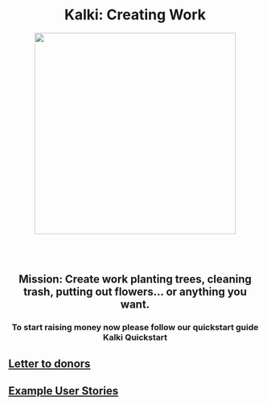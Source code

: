 

<!-- TODO LIST

- ADD page jumps:

<h2 id="tips">Useful Tips Section</h2>
Then, add a link to the bookmark ("Useful Tips Section"), from within the same page:

<a href="#tips">Visit the Useful Tips Section</a>




-->





<link href="https://fonts.googleapis.com/css?family=Raleway" rel="stylesheet">

<h1 align="center"> Kalki: Creating Work</h1>

<p align="center">
<img src="https://i.imgur.com/cAgNsHV.jpg" height="400vh" width="auto">
</p>

<br><br>

<h2 align="center">Mission: Create work planting trees, cleaning trash, putting out flowers... or anything you want.</h2>  <h3 align="center">

To start raising money now please follow our quickstart guide Kalki Quickstart

## [Letter to donors](https://medium.com/@frodonomics/kalki-letter-to-donors-986f48c311f1)


## [Example User Stories](https://medium.com/@frodonomics/kalki-user-stories-e6db7762924e)

















